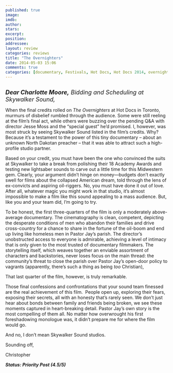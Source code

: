 ```yaml
---
published: true
image: 
imdb: 
author:  
stars: 
excerpt: 
position: 
addressee: 
layout: review
categories: reviews
title: "The Overnighters"
date: 2014-05-03 15:06
comments: true
categories: [documentary, Festivals, Hot Docs, Hot Docs 2014, overnighters, Tribeca]
---
```

<div><p><span class="full-image-block ssNonEditable"><span><a href="/letters/2014/5/3/the-overnighters.html"><img src="http://rollotomasi73.files.wordpress.com/2014/05/the20overnighters.jpg" alt="" /></a></span></span></p>
<p><em style="font-size:130%;"><strong>Dear Charlotte Moore,</strong> Bidding and Scheduling at Skywalker Sound,</em></p>
<p>When the final credits rolled on <em>The Overnighters </em>at Hot Docs in Toronto, murmurs of disbelief rumbled through the audience. Some were still reeling at the film&rsquo;s final act, while others were buzzing over the pending Q&amp;A with director Jesse Moss and the &ldquo;special guest&rdquo; he&rsquo;d promised. I, however, was most struck by seeing Skywalker Sound listed in the film&rsquo;s credits. Why? Because it&rsquo;s a testament to the power of this tiny documentary &ndash; about an unknown North Dakotan preacher &ndash; that it was able to attract such a high-profile studio partner.</p>
<p>Based on your credit, you must have been the one who convinced the suits at Skywalker to take a break from polishing their 18 Academy Awards and testing new lightsaber sounds to carve out a little time for this Midwestern gem. Clearly, your argument didn&rsquo;t hinge on money&mdash;budgets don&rsquo;t exactly swell for films about the collapsed American dream, told through the lens of ex-convicts and aspiring oil-riggers. No, you must have done it out of love. After all, whatever magic you might work in that studio, it&rsquo;s almost impossible to make a film like this sound appealing to a mass audience. But, like you and your team did, I&rsquo;m going to try.</p>
<p>To be honest, the first three-quarters of the film is only a moderately above-average documentary. The cinematography is clean, competent, depicting the desperate conditions of men who abandon their families and drive cross-country for a chance to share in the fortune of the oil-boom and end up living like homeless men in Pastor Jay&rsquo;s parish. The director&rsquo;s unobstructed access to everyone is admirable, achieving a level of intimacy that is only given to the most trusted of documentary filmmakers. The storytelling itself, which weaves together an enviable assortment of characters and backstories, never loses focus on the main thread: the community&rsquo;s threat to close the parish over Pastor Jay&rsquo;s open-door policy to vagrants (apparently, there&rsquo;s such a thing as being <em>too</em> Christian),</p>
<p>That last quarter of the film, however, is truly remarkable.</p>
<p>Those final confessions and confrontations that your sound team finessed are the real achievement of this film.&nbsp; People open up, exploring their fears, exposing their secrets, all with an honesty that&rsquo;s rarely seen. We don&rsquo;t just hear about bonds between family and friends being broken, we see these moments captured in heart-breaking detail. Pastor Jay&rsquo;s own story is the most compelling of them all. No matter how overwrought his first foreshadowing monologue was, it didn&rsquo;t prepare me for where the film would go.</p>
<p>And no, I don&rsquo;t mean Skywalker Sound studios.</p>
<p>Sounding off,&nbsp;</p>
<p>Christopher</p>
<p><strong><em>Status: Priority Post (4.5/5)</em></strong></p></div>
